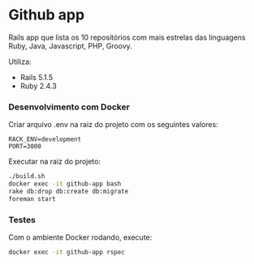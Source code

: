 # Github app

Rails app que lista os 10 repositórios com mais estrelas das linguagens Ruby, Java, Javascript, PHP, Groovy.

Utiliza:

- Rails 5.1.5
- Ruby 2.4.3

### Desenvolvimento com Docker

Criar arquivo .env na raiz do projeto com os seguintes valores:

```
RACK_ENV=development
PORT=3000
```

Executar na raiz do projeto:

```bash
./build.sh
docker exec -it github-app bash
rake db:drop db:create db:migrate
foreman start
```

### Testes

Com o ambiente Docker rodando, execute:
```bash
docker exec -it github-app rspec
```